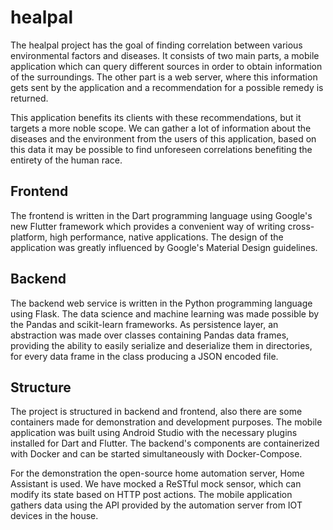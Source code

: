 # healpal

The healpal project has the goal of finding correlation between various environmental factors and diseases. It consists of two main parts, a mobile application which can query different sources in order to obtain information of the surroundings. The other part is a web server, where this information gets sent by the application and a recommendation for a possible remedy is returned.

This application benefits its clients with these recommendations, but it targets a more noble scope. We can gather a lot of information about the diseases and the environment from the users of this application, based on this data it may be possible to find unforeseen correlations benefiting the entirety of the human race.

## Frontend
The frontend is written in the Dart programming language using Google's new Flutter framework which provides a convenient way of writing cross-platform, high performance, native applications. The design of the application was greatly influenced by Google's Material Design guidelines.

## Backend
The backend web service is written in the Python programming language using Flask. The data science and machine learning was made possible by the Pandas and scikit-learn frameworks. As persistence layer, an abstraction was made over classes containing Pandas data frames, providing the ability to easily serialize and deserialize them in directories, for every data frame in the class producing a JSON encoded file.

## Structure
The project is structured in backend and frontend, also there are some containers made for demonstration and development purposes. The mobile application was built using Android Studio with the necessary plugins installed for Dart and Flutter. The backend's components are containerized with Docker and can be started simultaneously with Docker-Compose.

For the demonstration the open-source home automation server, Home Assistant is used. We have mocked a ReSTful mock sensor, which can modify its state based on HTTP post actions. The mobile application gathers data using the API provided by the automation server from IOT devices in the house.
